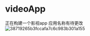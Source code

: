 # videoApp
正在构建一个影视app
应用名称有待更改
![38719265b3fccafa7c6c983b301a155](https://user-images.githubusercontent.com/73768260/217017571-370eb5ea-ffcf-490f-965f-f358db9d8593.jpg)

